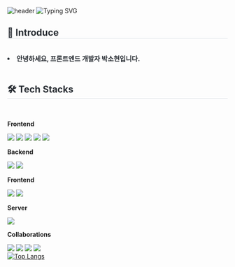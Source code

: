 ![header](https://capsule-render.vercel.app/api?type=waving&color=6994CDEE&text=&animation=&height=80)
![Typing SVG](https://readme-typing-svg.demolab.com?font=Alkatra&weight=500&size=45&duration=3500&pause=3&color=6994CDEE&center=false&vCenter=false&multiline=true&repeat=true&width=1000&height=100&lines=Welcome+to+SoHyun's+GitHub!👋)
    <div style="text-align: left;"> 
     <h2 style="border-bottom: 1px solid #d8dee4; color: #282d33;"> 🙂 Introduce </h2>  
     <div style="font-weight: 700; font-size: 15px; text-align: left; color: #282d33;">
      <li> 안녕하세요, 프론트엔드 개발자 박소현입니다.</li>
     </div> 
    </div>
<br />
    <div style="text-align: left;">
     <h2 style="border-bottom: 1px solid #d8dee4; color: #282d33;"> 🛠️ Tech Stacks </h2> <br> 
     <p><strong>Frontend</strong></p>
        <img src="https://img.shields.io/badge/html5-E34F26?style=for-the-badge&logo=html5&logoColor=white"> 
        <img src="https://img.shields.io/badge/css-1572B6?style=for-the-badge&logo=css3&logoColor=white"> 
        <img src="https://img.shields.io/badge/javascript-F7DF1E?style=for-the-badge&logo=javascript&logoColor=black"> 
        <img src="https://img.shields.io/badge/TypeScript-007ACC?style=for-the-badge&logo=typescript&logoColor=white"> 
        <img src="https://img.shields.io/badge/react-61DAFB?style=for-the-badge&logo=react&logoColor=black"> 
       <p><strong>Backend</strong></p>
        <img src="https://img.shields.io/badge/Spring Boot-6DB33F?style=for-the-badge&logo=Spring Boot&logoColor=white">
        <img src="https://img.shields.io/badge/Python-3776AB?style=for-the-badge&logo=Python&logoColor=white">
       <p><strong>Frontend</strong></p>
        <img src="https://img.shields.io/badge/Postman-232F3E?style=for-the-badge&logo=Postman&logoColor=white">
        <img src="https://img.shields.io/badge/Swagger-232F3E?style=for-the-badge&logo=Swagger&logoColor=white">  
       <p><strong>Server</strong></p>
        <img src="https://img.shields.io/badge/Amazon AWS-232F3E?style=for-the-badge&logo=Amazon AWS&logoColor=white">
       <p><strong>Collaborations</strong></p>
        <img src="https://img.shields.io/badge/Notion-000000?style=for-the-badge&logo=Notion&logoColor=white">
        <img src="https://img.shields.io/badge/Github-181717?style=for-the-badge&logo=Github&logoColor=white">
        <img src="https://img.shields.io/badge/Firebase-FFCA28?style=for-the-badge&logo=Firebase&logoColor=white">
        <img src="https://img.shields.io/badge/Figma-F24E1E?style=for-the-badge&logo=Figma&logoColor=white">
     </div>
    </div>
    <div>
    [![Top Langs](https://github-readme-stats.vercel.app/api/top-langs/?username=pshyun123)](https://github.com/anuraghazra/github-readme-stats)
    </div>

